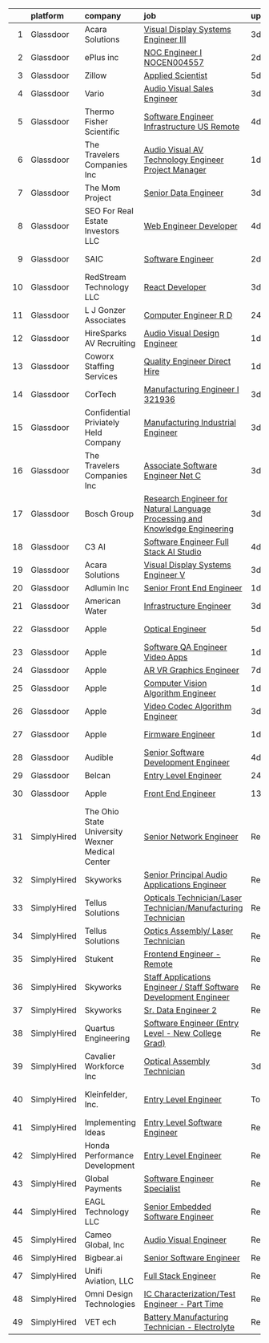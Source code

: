 

|    | platform    | company                                         | job                                                                                                                                                                                                                                                                                                                                                                                                                                                                                                                                                                                                                                                                                                                                                                                                                                                                                                                                                                                                                                                                                                                                                                                                                                                                                                                                                                                                                                                                                                                                                                                               | update_time   | location                 |
|---:|:------------|:------------------------------------------------|:--------------------------------------------------------------------------------------------------------------------------------------------------------------------------------------------------------------------------------------------------------------------------------------------------------------------------------------------------------------------------------------------------------------------------------------------------------------------------------------------------------------------------------------------------------------------------------------------------------------------------------------------------------------------------------------------------------------------------------------------------------------------------------------------------------------------------------------------------------------------------------------------------------------------------------------------------------------------------------------------------------------------------------------------------------------------------------------------------------------------------------------------------------------------------------------------------------------------------------------------------------------------------------------------------------------------------------------------------------------------------------------------------------------------------------------------------------------------------------------------------------------------------------------------------------------------------------------------------|:--------------|:-------------------------|
|  1 | Glassdoor   | Acara Solutions                                 | [Visual Display Systems Engineer III](https://www.glassdoor.com/partner/jobListing.htm?pos=126&ao=1110586&s=58&guid=000001819eca35da966206e8f48c6b32&src=GD_JOB_AD&t=SR&vt=w&ea=1&cs=1_6736c292&cb=1656226461579&jobListingId=1007957927392&cpc=9C2286EA3771AAF6&jrtk=3-0-1g6fckdgcim9s801-1g6fckdgsk272800-d982115e767a74be--6NYlbfkN0BQuJXpfawXtfhwzLerQhC04iCxGrelUvn_xttDeop7CMmG32gURwRxhPm_v2B23n7TPLaD5e9AoaDCQ-bUuUlvuljZD4QBmP06_DsEarrmDQlQNiq-HTV6bp3NQIf2Vc6MYD40Az8GUqG7zct4yl_Nsysj8jEoFMPBMmAR5muijubinFpvd4tgo3MHNQeE1S_3YryTTi6WDwtK8YX2WkHCay4TNN91FRGFOln3xpxSipksrQzajD2RyroB2ielMPMaDN5_Uuf_bBsnXp4xDJATr8Kl8mpezoccV37mMQViD8ogVJffK3jJyDUuWtfgu1LsN7kmsi0rydiqM5AgE78PlEuw0YkDc-3emXTpw3yGKPlEDeqJCjBkzqJgTmeFPFyrp8q15pTg7m5JVyOjJQze1zgrfTyGjCZvBUVCOSrmb5w9uUl2vd0du8Wl5GWBIoLsGk45NiTyvP_zDAwy-iR3Ng2a3RDet_AqaBt4u3T8Ps8bjODRcJFqtCnI0xvxjBABQUXSW5XgbUacyytxysXpHW-69COEnM3gZiunTM0LrsCh35_niAOL_syCeYKYixxLncImJB0hpf0CNowhAQf_782fAtj5HMS0UTU0YI6ci6UfGolIljaMgVTcRyXzID2dHWK_sNNj80v0Os7B6yOLmYdGxKYUgE6iVf93-AnjErQaaZJ-Ycxfinobg-8fR3ttne71SMgWDZuvQxGHPZh9)                                                                                                                                                                                                                                                                                                                                                                                                                                                                                                    | 3d            | Arlington, TX            |
|  2 | Glassdoor   | ePlus inc                                       | [NOC Engineer I   NOCEN004557](https://www.glassdoor.com/partner/jobListing.htm?pos=118&ao=1110586&s=58&guid=000001819eca35da966206e8f48c6b32&src=GD_JOB_AD&t=SR&vt=w&ea=1&cs=1_a7ce7c66&cb=1656226461579&jobListingId=1007959692084&cpc=F41FEAB56D215062&jrtk=3-0-1g6fckdgcim9s801-1g6fckdgsk272800-2036612decad46cf--6NYlbfkN0B4q5ZfxtiYuHthRCrlNTaH3IgnRrb9iipLWN6eJD-7mZ_ik5fnnuNKhefJl6Hd363uqwVr_NNLx2XcaHhrND_f19y6fYGQNJSCNdO5AaAj4uTd_5f1hJtRo1Vy1c76-l4u_NbHIso_nhHcwCH5-P7Qa02GE8Cw0n7s9Nse2EVOoAGH0MCBicVA_EkdpPP5VjHiCPOQJmB2tAmkvhqhBsCyr8-YWCsZ0UNW3NwPohevRWJ-DBUUqSFj-lZu6hiuC95Uv_sAErIqo_y2juodeOhxQhKg8WLNNubk7G0AzF4VOrvWrf6APf5-nt34HTCe4g09VJrmaYCCtc2uNUAh2t_rKOypA9ShvR5fnhKEETLy7vJ46r1PsX9c57s4c_cEiWstuZStpf9igstIRqNNqiIh06zofgqUrDBQbu2T4c3EyscUvc-tjdJFo6mGs22WuekwVaWp9xJhgIyDo39nN5gfNWfOEZUkZ4WB7eTxp2HO2GaR03rgvR3nj7T7v4kuRiA%3D)                                                                                                                                                                                                                                                                                                                                                                                                                                                                                                                                                                                                                                                                                                                             | 2d            | Remote                   |
|  3 | Glassdoor   | Zillow                                          | [Applied Scientist](https://www.glassdoor.com/partner/jobListing.htm?pos=125&ao=1110586&s=58&guid=000001819eca35da966206e8f48c6b32&src=GD_JOB_AD&t=SR&vt=w&cs=1_5555409f&cb=1656226461579&jobListingId=1007952804318&cpc=AC285F3A3ECA6BB0&jrtk=3-0-1g6fckdgcim9s801-1g6fckdgsk272800-9d93a89bc6a5bfc6--6NYlbfkN0ANMurRYyPEXg08u6OamUd1Mvhk-zhFSGYIZgoJR86UvYL2v6MoUqae-sD5DnU21vqelH2Myl0yUl71x6TEsj9un4Q0RKC7FcytnV9tOpVLoj_OUjOz0EZ2kkfHyhYSoBqX6mFmhMoPiOBm2q3bPf96MkPrYMS6wd-9yRmEnSpSzVIpgtVy0i9wMmwi1NUoqCJ_-87ePWCpjlBl0dZiaOFsuf15m_FO9GZyBgUGDVLC2E7ozEXm4Y24cWDa3eC69bfgAdh1oK903LxJ6N3jrG_54ut3U25erIwyz5P8GQgIHeZZbhvz0TDt9BMrMu60V-vtJhnxLoq5Ir4p86LEyZTPU_NM_3ls4XfSj10Jq9PdOTpI5r4hVUR7uByykX0PZij_sgJZRvJXlOOB_qe6kiWMSUu46hCQKMlclceMnkRem64HVEZx64R5pSTxRFhYNQ2E0AYklV9qNaPu1vTO1tVPx24CINRq3oyHJ3SknjI3ZtsKumYsmiJQYdE1YNgzcGU4O5-tTV4eykxgpSzYAODEMXcHzHgXfuZK-gCd7Y1o8G4lsXBSm_sj7uFFIfxKRJ_6d_42nIvzzg5P62VcSXpqOcdS2DADKJVepOuObL4lyLHDH7-eCx0Rt00q655-SfrPW88NrE060I5UNxDLJQBLBu7esrekAYqFK5WIdT6Mfa3QCC2sRIjeI0q_So1xYFuM0k1kMCF1OoIJSI4QTyMiFFes9lcMOEFCi4-msySSQPd5WJPGASJcljUpfrtYZ35HEmPOsqzTGRaY6EWbMrdZniqtRUpVDnQwrbYtCvkcQ_EXmGkF7lSf6pW8lf_hgBrZ2SkQVFkGJvaL8ipsaQcBtLXdv8whFtTOwwnl26ptI2scC5SEH044X-ft0Xtaaj8%3D)                                                                                                                                                                                                                                                                                                                                             | 5d            | Remote                   |
|  4 | Glassdoor   | Vario                                           | [Audio Visual Sales Engineer](https://www.glassdoor.com/partner/jobListing.htm?pos=102&ao=1110586&s=58&guid=000001819eca35da966206e8f48c6b32&src=GD_JOB_AD&t=SR&vt=w&ea=1&cs=1_b9a42f88&cb=1656226461576&jobListingId=1007957200554&cpc=214153447B1391FC&jrtk=3-0-1g6fckdgcim9s801-1g6fckdgsk272800-1cd875a76430fbde--6NYlbfkN0A4hgeKHdLyHgzaskNEvl2xXMVaueUT71iJOYpLYISQUMokOAxkb6e4txPs6f_S0ebvVT7mjiRIXvY5BrDZHvuKSsr0IpYfoC1TsAC_ZQuScOAhnEr9Rz-GRhmj27X-NIXUH769hQWDtwZmq8aVdcyqDKSjiBY_YyXgHRRdAo-w6Uv0R33OrIb4W-BpGXjT4kt4oQaQ_iK07H6Dgh7FJqMgluWiC1y7SOnfpmybaNk3whSViYld86J3Kj0ipOyEsTCKV6b-qFOH-xhDjcvUqqAaAQMs0nwQ7FnkTGTFvKGDq6qqDOSOzOgXqYM2jtt_e4MSuhWPmW1jBeN82mDyRToBBZdayucFmsGaZPh5Ys_q3noZkLlJGZMv9Q8epwzKg98rjE1gEziMkYfGRcghz3Vgcs0H2xY_7xyw4GvBOaqnYUnikTubUnZFv8KUo51-MqN1oCsfMeiWThgeA0zp79HLASrXgPKaGx1rJWXmC3ZfFPov9lrpINRdJPZ-vPPrrkbNTp-ALlNnmA%3D%3D)                                                                                                                                                                                                                                                                                                                                                                                                                                                                                                                                                                                                                                                                                                                | 3d            | Remote                   |
|  5 | Glassdoor   | Thermo Fisher Scientific                        | [Software Engineer   Infrastructure  US Remote ](https://www.glassdoor.com/partner/jobListing.htm?pos=111&ao=1110586&s=58&guid=000001819eca35da966206e8f48c6b32&src=GD_JOB_AD&t=SR&vt=w&cs=1_977e9139&cb=1656226461578&jobListingId=1007953900436&cpc=5E31031E1AFF45A7&jrtk=3-0-1g6fckdgcim9s801-1g6fckdgsk272800-aabf2847de47ef5d--6NYlbfkN0BzZ6fHfExerxdLMf5R-vbYZbYqPc4F61LRaYm3pX04b2gwnvhDbmguXhGUf6MlDkCB4r3V1NebxCJcCpt69CaBpm05quWQPn9joJr_A8G7jk2OdHNuNRxlZRZkr_W2xPoeWXdF6rBsiE93hdQ-Rgc46Y_fKNh2g7vl0v16yLvV3afI8LjErrI_cs9GkevUdPae35WH9pNGnwj3w53K_GhX0AhKmz6yIm1cU-rfm1VAI1ZLBonarOMmMKod4psYKjvYcudEpPTuisWROidq_WjueAQGA5pIezLnNfsdcAuJX0gqhoPLQQR6pPGD_4J2t5_N2mp6brhDzcym81gJ11TdEMpL7zb_S8CefJaxxqipE43CxcuEFKgST_H6jQKJVkotkgoh0PQ_THvYyE-CWdB0vCq7sONcc8iU2KtwCGrUDOaQiqoE9OFKvSeyLyAdZyFTrSZoQuldl8xRH786q6FGNjD_-WNwUmVq61cQWfj0kFbOsA5dn4_FB2mH3NvpUnkN-yIo9J-yBVgcYQGVWFWyrJdKEFDB8aW7DEu690anMm3FySxstbhtq31NDEgAZvVyMCMV1Dnq6tXrV6lKwbHppFWUPiVv7-wKDsss10S-t-7GX0Dm50XOMr4UH91aXmWzgLArqE3k2NHSYkaVRMBoaT0GkAN78ge3dGuFDljrU7veSGqwni_RZS9UZoDWhNLYL-jqAwGdf0XZAasEhGMhH-X7dvPKhjbEvccEBopQWeq0oiefdAiM6-Uaf-QaUXV4csHbZjtchiBbdcjnABnxbm6H18MH4e9PMrgGzNoe2PsgaxcOl7I1KlD8Br8EoaEqg4ZH_loWohDPZkmzndgnlTpTAymvSTnIWAQbd0Ye6Zww7VpyV-kb-lIvOl4UuAipBT0gM5nrMpfPkq2L4kGkWoqZUIVPioH1GJv2Gguwsm2DxYsuKS0Sn14wGDiw5Te56OyMSUOtVLACPcuQz9zetB27iCG25jz_fFkDlVTVj6YnCRSCyyzQTJ_I046g6Db4o28q0liRElWzjfrroF8oC4daUuDI8I0nrVtb8YD9PJVerwjRDscz2rBbTbgCagMq0yyA1adOi7tg1-CrQuRj3afW5Cg5M9o%3D)                                                                                | 4d            | Washington, DC           |
|  6 | Glassdoor   | The Travelers Companies  Inc                    | [Audio Visual  AV  Technology Engineer  Project Manager ](https://www.glassdoor.com/partner/jobListing.htm?pos=109&ao=1110586&s=58&guid=000001819eca35da966206e8f48c6b32&src=GD_JOB_AD&t=SR&vt=w&cs=1_1edfd0d2&cb=1656226461577&jobListingId=1007962119256&cpc=4050D81B60456B41&jrtk=3-0-1g6fckdgcim9s801-1g6fckdgsk272800-9157db76399edcec--6NYlbfkN0DwhCR4mE7Dx-CLhz4PI5BhfvPze6ywMzhMsBH5psjCE2akgMDjbc7mgQRF-OO2fE77lmnsitHlMYe71DgCkOAXZbjW_MU9NoF73Rz7QR4gynPML1oO3IhXy6i7KhHOCo_-HDw9Kx3MAhhfqDomPSpYcsyzxPKpoyH0P8Wtxhv9lghcapDdNlyBMXtcGdrxLjImZ2XA4xGeEBqRGsBVBmNFzB6UgoUEnfTaGT7dPeswQN014USyfMXKG89jF6dbPqsPbxi8aduL2WOQQNAuDM3UgXWez8Y_4RLsJdMaBtyYYfSwD030O2gABAP-FQhcu83AuDK1xgeVuDctlCxLNkp8rQHqUzH8W-Pljh3DlvHvoI8Suq5bx4bpmhNFLnIngEou00E1VLWWHUyY5rBL9AsT0S0a0YsBWivJmWEcnHcd3wDlbyQ5iK3IqHNUucXYdQl9FRGP6gjq_dJPbCgv3bBUmYIXTXW7fC9_OQx_FIgOYH3DXipubfvlhnjPkgasKEOYRYCzwcfoW8OGbtacB-ZQRMngsZqvUyBTyyYdX_yvNfsDh4LOMPhEg_SwoDAMYTuEKXWmgI6PdD_oKlD3ljDcQxdQcG72KmOT-tZjrG4uW8l1dfXPiqhg)                                                                                                                                                                                                                                                                                                                                                                                                                                                                                                                                                                                     | 1d            | Hartford, CT             |
|  7 | Glassdoor   | The Mom Project                                 | [Senior Data Engineer](https://www.glassdoor.com/partner/jobListing.htm?pos=122&ao=1110586&s=58&guid=000001819eca35da966206e8f48c6b32&src=GD_JOB_AD&t=SR&vt=w&cs=1_23f418b2&cb=1656226461579&jobListingId=1007957928184&cpc=5E31031E1AFF45A7&jrtk=3-0-1g6fckdgcim9s801-1g6fckdgsk272800-bc7a5a400d19ca1c--6NYlbfkN0BDp_epf89aHDQhKpPegNJQ_ldQpEFZQsM9OcONMGxWx6pU56EKHF58QjVdAUvn2gVvRMNkIyfcOCC7q1yO4yhvdxa4Smb5XGLsS6ii3s4MzYU614cSNEYfiqm0aMQ1oQDQQ5XTQRl41SlQ4lxAdM15e6LyyxnMm-n9bf7ZqFCQvsQGQciImbZGFw4Kh3eiPYYbPXm4T3cDEalQkY2hBVADFsmjslrixtWnfOvDbjAF4AaCKnkEBMc0TGNMcvMvNlDtomDbA3rTUvNMCTapV0Dcbzp-_m0aRdzcYRVBopsvxKHx95ucUCgZ96m25nXBVi5ZR7l8jotlksZ6esriMUfzVdSeD0drp7tkWshjQmUG9lM5prZhp2vRknOXI0JSYjZc18L1zrHmh4deKKxJiSKsMHTAjqnG5gPZsa8DCXEHV_lZP7RWIR2oxApS7iXolawFa8SSLYhOB9lcHgY5Puqho3JbXes6SM_uHwfOU0bhTHm7CrLK1uhcBjX_h9tcIyX_AZRB6Swez3TxT9imYu7uA4Zt1g36nkbSL7lYdWthcgZ-7kyFkEuzdUxgsEf25byezi3sues92w%3D%3D)                                                                                                                                                                                                                                                                                                                                                                                                                                                                                                                                                                                                                                                            | 3d            | Remote                   |
|  8 | Glassdoor   | SEO For Real Estate Investors LLC               | [Web Engineer Developer](https://www.glassdoor.com/partner/jobListing.htm?pos=127&ao=1110586&s=58&guid=000001819eca35da966206e8f48c6b32&src=GD_JOB_AD&t=SR&vt=w&ea=1&cs=1_6dc1a9ec&cb=1656226461579&jobListingId=1007954277644&cpc=FA84DF7EA1EC2398&jrtk=3-0-1g6fckdgcim9s801-1g6fckdgsk272800-bd2de49b0affd3e6--6NYlbfkN0DJfnl776HxIft2MNDC1rkXQ3Z9Iau6Lmi_e5Adjz34l-U_GG9K-pzeo5vzy-H4UdLvZO03n6YEIYM_j4_PppWEz64mI_MM6u70QG_oTLCevZfDnvfsA0Km-yuaa4-i4AvderyC5MVZvdVMzRZtW6D31v-pO-0kkx1-UgT_qm9vAQ8oew2zgqpoMQt5bgzBQraYoetjkDKEGa5LM3dC_kNMqe42BgMqRVzIO0IDmZ_bJqMFANSerUT2pNpx0vEeMc6F4qX_1SOipRtgHGoi1P9VvQ52fMSbqcDB9o_rvririTfcEbRSOLOV6VuYPwT_V795xL0pH9yrXrqRE_zgSbPLLSe9xYlvw_J6W3Hryw6w_GayOf6tb8Bhoy96IpOL98Rmsm9Yayu-M_jMCJ2hXOdFQEg0vlDjsUaV330M26W8njY6KZAEjBB5d8Ls7WDNPflv7r_OgiRNKwsuAGIf-kduxsCmXR13baYCLC7pSOfnpKGAg76JHySB7thGScPuEsY%3D)                                                                                                                                                                                                                                                                                                                                                                                                                                                                                                                                                                                                                                                                                                                                   | 4d            | Remote                   |
|  9 | Glassdoor   | SAIC                                            | [Software Engineer](https://www.glassdoor.com/partner/jobListing.htm?pos=120&ao=1110586&s=58&guid=000001819eca35da966206e8f48c6b32&src=GD_JOB_AD&t=SR&vt=w&cs=1_28d6924a&cb=1656226461579&jobListingId=1007958875762&cpc=BCC169F53084E245&jrtk=3-0-1g6fckdgcim9s801-1g6fckdgsk272800-ad8ec0d002a22a4b--6NYlbfkN0AauYDK0PcpkAAwvqsYr42ytNXSoRmB0ySYhRIkJ-ozknMmzV10mP9D-ZXILu2789Yf9NkIWZtqU_ZkDzEz5ZH7ov-3llDl-xZywUBWKrldG4ZQ23glLHzcrmRmJeqvaVFB_w3AQ0OaLAz2FjQy3ic3-4F-va6qQiU4hsXjgm1rKqQjB1YYTEWDMkFcOeSfl0RJAfCJFhxh7-Lemcm8Ho3w0lWPzMJzXP0hfou98C9wpDkouw-e-ZyHV5cWHhkwJpB_u4QfSrUUxv4e1FXvF3OXRyzBdF5RAI1-NeLW14PyjTblBIGAD7BHPE1gCuph75Q4P2U66C_YFczKMH6xwwdbAxvQ_y0fhcE5xM-px0WkgapEohsj_3U_eyHVhs2X-ropu4SPJy3hXto4YrSP3kyZNuWf1MHFyKbWPkgcvpY6Pa_3UEmymNAz5PX72FdeOyhYmACUYg0grTksJjYoSQwKaNwU1aZe8smJ-Gby6wctSGz3lnuwRiTiSOxtRd-7S6ngTryawhljTnxPuuc7OPySxkRo-5fGlX76iM3e5uEveXkmcxr9-LePIkhRugkZyIvW52QYrEy_AVoneugQgOTF-B2820RSlSvUoA9BuVe2gmriOqjSpCMpkMIu-NFLOIxoCCXVAHHci8DLrrvBvScuPrkLa1HO4vswhcRXiC14yPl2ZrC3bJDBin5KX4ffBKEsC1cd9gzd9W_NRPdNzcWsrg-J2yzeE69jLedGu1nUqiE8_QBJp4K1N7iHV155yuu06PA-H-EYBsi8GdZx9k-7iHtHIkBBzqtKkSqKydmhiK51rOmEq5sVUAJGFxBAr3p5h1sD5GRRwW29y-vdT_JgLAhaHuB-dQoCeDAEInOFRDsMXi0ErMGNzGiGdUfdScNNzI1kEHo9YtTLNk2RWmrmjP2vF4e2tG7G_XFp-RQTYegHCu2qMrkE)                                                                                                                                                                                                                                                                                           | 2d            | Oak Ridge, TN            |
| 10 | Glassdoor   | RedStream Technology LLC                        | [React Developer](https://www.glassdoor.com/partner/jobListing.htm?pos=128&ao=1110586&s=58&guid=000001819eca35da966206e8f48c6b32&src=GD_JOB_AD&t=SR&vt=w&ea=1&cs=1_167871ff&cb=1656226461579&jobListingId=1007956773373&cpc=217C45A42544DB93&jrtk=3-0-1g6fckdgcim9s801-1g6fckdgsk272800-8a574113bc7e8765--6NYlbfkN0Af4VUVFC65ZFGPeY38cqKHBXywLY7NZRgmgZnkNCReYTEQAOd-TTSyAj4YzGraWReXalJVkunaw1nndv_UJCqjeqdPrk1lpk_TzUiZ_svtIdBTnO-ZFvnmQGcjIi6GNpu4FSJs-uF_hXuFUzOpIADejgki0K57qMy9VSHJK8SlPd40_uLd9CkwI_cnZHcxeNxgk4Vy1OBV7CHbPGLxGAU1LOaaiqKFHIFmah_SmiKjRu4IUHUfRY4Cvg6-4_n6BCSB-jToDNY4KYtfChK82Z7k8-1W2VDvPUL34_xQ0WEkhaN-7gs1vPzZm8KP0-T3ikbRlmCPNU2WI5YZaMJ0CvRZi1bnwApQOv2AuthaQ-xAu3eSof7hUm1Rptx5PoC3tNCgUMFpIoAudHsDQPfAzU9JkOMUg8z-iMLOqNJ83D-jnhxxeWiSyXu17fWjj-cGbyHI440_bYiBHZj1OGLBL4XQeR3rQ4ifQnIMmByQCtbbnu_ao2VmfFS8iMJICyo1c_I%3D)                                                                                                                                                                                                                                                                                                                                                                                                                                                                                                                                                                                                                                                                                                                                          | 3d            | Remote                   |
| 11 | Glassdoor   | L J  Gonzer Associates                          | [Computer Engineer R D](https://www.glassdoor.com/partner/jobListing.htm?pos=104&ao=1110586&s=58&guid=000001819eca35da966206e8f48c6b32&src=GD_JOB_AD&t=SR&vt=w&ea=1&cs=1_3dec49de&cb=1656226461577&jobListingId=1007963497128&cpc=71D4EE06E32D485A&jrtk=3-0-1g6fckdgcim9s801-1g6fckdgsk272800-758e92584e1bdc4e--6NYlbfkN0CvikFTEAZ7CmVeyKyvu55YAqlVli_RrVeRV_23VVs5heMBXhEZsCRdqdkCX19MyGExRAhwRMIj82cG_pc4aP2P4PY_isPgW0zEYHBLmWtcP9I2gXTZtedNYzW5zDKHJd_g6CYUeloSql_CYFU72FWilbuzwwn7FX2tOrdFFBMDlKxyyZnuQsZtQ1fx7IhxqmdxQxiAhn3ffUZo3_0F7KFe5eo0UWOTeX1CPtFEzFcepQdt-IpknZdJI0O_4rsr1e9bWxu4-pTpeTfPmwUnEB6lYQ3vEi-qS3yIyiMj297XiCrhIv10kJRcbMEpAX2QSBtqappy0PJqGpKWq1dXSdc6UfthauagypOyE5tv9MlbHEKc7McUR4so6s5XRhwbj8j-zk2EHxTwssvUM2GYjZqMFXqO9zk6oOFUZGwcrYJzSuUZE9zUH5z0Nw1zhrzmMhXomQNdjmKWw9kFQ05wSXSNIO6STY97WzRdt6FVHKjSlogVrqioXfb95QnOHS5obDdKQ99xqzBw7FTw0SA9nQPd)                                                                                                                                                                                                                                                                                                                                                                                                                                                                                                                                                                                                                                                                                                                  | 24h           | Riverdale, NJ            |
| 12 | Glassdoor   | HireSparks AV Recruiting                        | [Audio Visual Design Engineer](https://www.glassdoor.com/partner/jobListing.htm?pos=124&ao=1110586&s=58&guid=000001819eca35da966206e8f48c6b32&src=GD_JOB_AD&t=SR&vt=w&ea=1&cs=1_a8dc3274&cb=1656226461579&jobListingId=1007961980271&cpc=DE56C24FF6DEC286&jrtk=3-0-1g6fckdgcim9s801-1g6fckdgsk272800-62c4f27511f789f1--6NYlbfkN0CgISsLKYw0qJRFWluNVVgIYeD3xM8qesrjCvAKwjwwKRSQqxAUlElEhVVO1a0J4UlFhS0Itqm8AhrychSFCpGD8abqZXcVxyxoR0tF4fUqcPe3bBuzaKw2-WnNOUGtMJL1F1O3C4xdwcBlHQe6rL07SmC7CqdC7--AmVaYIzSAD7vFbFXaYOrzVtd1ajNV0aDyRNZYS3EF-t8tFz769zzBZcZicB8GbjJX4lq_XJcvfC1iTyk9icX7xnZ8-Us6JE1USj4OeFKeefO46TMyFfZHInEWCNvajo7Tnq0vbojl5ruqDQ6ak1u_B9Eu-CGU2ISV6WSh_dQ75jRehc5utOe-VKcHfJE3URxvuYbgeNRuIf9eCzawl7h9rNKM2gR78wvwEH4yYfwuSj4A7zhmVfmg6vu2FB1VircvqIZCqt--T1f7dvbLmTBDDL-RKM8mYhf9qr1kQnt2j2des1kpJ3bJJ_3yPzw3VrNJHvChi3ZBK6g4SbZVjOQQ0iXtX2T0-p8GZMKmFbRXfclowl9QLcrm)                                                                                                                                                                                                                                                                                                                                                                                                                                                                                                                                                                                                                                                                                                           | 1d            | Lebanon, NJ              |
| 13 | Glassdoor   | Coworx Staffing Services                        | [Quality Engineer  Direct Hire](https://www.glassdoor.com/partner/jobListing.htm?pos=119&ao=1110586&s=58&guid=000001819eca35da966206e8f48c6b32&src=GD_JOB_AD&t=SR&vt=w&cs=1_bc778290&cb=1656226461578&jobListingId=1007962655618&cpc=21001CD36CB5FE0E&jrtk=3-0-1g6fckdgcim9s801-1g6fckdgsk272800-584a111179fbc32f--6NYlbfkN0BALpGRVoANOgdzeXQ31THPUWD8G0eHnMrNs3BdZtbYRcQ32YlShPaavz0U5Xze3T0Vw1_X1ZaE2glMVMDMkjRu6Zam-D2YH4o2BvQ9qDBoJi5T2PLCR7a71zRdl4Q9B6jgncDLi_6IIX7bnerrtPQa0-EMW3PX-MVf7wf9SWAivwKlSVIBjGTKDK6fFS-FTdYbosEIfGKyChlWpLhqo6MK5s1-edPuzcrUcPQIdidwtShOZtbEkCAMDB0wym_lmI3GnKs5qMwcLgPOHNIJFZBaKsXwMHu6xRGnVuX7dv34qPWoYYvYavKVdaVM_zpqNXhfsHn1IWsQhWlXThVqoL-2znMsA37h8jFZTZZQjnjKSgV9mkI9ZqBSq-_iRGj4ZWYxAWiujR1JsaZzP8mbzg3hECSul21VfpOASkzakHdgCk0eclZqS3qHpVD48Lb2fnmwpVHVr1teevZzkfq0iqGG4P-Ih6JY17-5wBE3gzkk0l4lZpCtpyoijTVlaV3nqzXBUkKokwD99FjLhMZ1Qy4e0_MsLCT4pRcoAvILNQhZyQwYewQeKmcUJWi3KILAjSzG8s8iAIhqDFY1GPj8K94FuzD71xtpDZ0%3D)                                                                                                                                                                                                                                                                                                                                                                                                                                                                                                                                                                                                                                 | 1d            | Sturbridge, MA           |
| 14 | Glassdoor   | CorTech                                         | [Manufacturing Engineer I   321936](https://www.glassdoor.com/partner/jobListing.htm?pos=130&ao=1110586&s=58&guid=000001819eca35da966206e8f48c6b32&src=GD_JOB_AD&t=SR&vt=w&cs=1_426f5cf7&cb=1656226461579&jobListingId=1007956864214&cpc=334ABAF5D42DC775&jrtk=3-0-1g6fckdgcim9s801-1g6fckdgsk272800-b56bd1c39ba3246b--6NYlbfkN0ATCZlh4at3dJuJ3v9QYE_c1VOYF6jG6qQshNoY64OlFGro_RWsbK-5h7eL5z77V0l7xmg-qkgWKxmWcCSqmxa3wjR3PhstjOZ6NI0oygv7ZU3Uksng-Ao79O7ix95Vq9GyNanxoL6zqxxpfOCWBvfiLhb8pMHyCj3PDozGUnhmiIiJr6kh-nSYu83fKkIUpiVG4WMRT11HvtOr7ku-lM70B2tTR-A2xo31qOOtLWaqFsvQaZooX725kN56WcyLNN7MCVZahXdpfnyIRkaUnlLp1FXRIaB5uvdGTMCNXTtkBu9vQg8iY6OtDzowlGb1L6Eq9sggwm-T9UY5rVauqAWpvzKhMxkfFfVrOCzilXTnFVdXNL4_6UkNhJpuMwp0wZNlwCSa9vPk6acnNEsFCLI7xHBnxq0IMf-nswrU523f2nTs_IX90gVUt9t1Uh30bavl8HX-kjtHOd4ueJXjzm94yGdzCfTKW1WXADsWnaCzGGpQH0ruAYZ4q-U62VOgtWoZ1x92pYs8cX2Vu-mPT3K2011UPwFi0s_qB7yw5gnIwFYHUzvFAzO2f6Rua9n9JKkiPX1K_Xm8QHF9sN4y_glD4RUCJmLgGbE%3D)                                                                                                                                                                                                                                                                                                                                                                                                                                                                                                                                                                                                                             | 3d            | Ladson Village, SC       |
| 15 | Glassdoor   | Confidential Priviately Held Company            | [Manufacturing Industrial Engineer](https://www.glassdoor.com/partner/jobListing.htm?pos=112&ao=1110586&s=58&guid=000001819eca35da966206e8f48c6b32&src=GD_JOB_AD&t=SR&vt=w&ea=1&cs=1_d926946e&cb=1656226461578&jobListingId=1007957178560&cpc=AF1E4A3695F490BE&jrtk=3-0-1g6fckdgcim9s801-1g6fckdgsk272800-6427d15f479cc12e--6NYlbfkN0Cl0HwovsfdrGupKfDhmnDQMpZafubrNuIdLQrabZu-APUoDdZgpn-PQorOQCzT_Jtbre1no1UWX1r6Q2lrCNM-mVCD8bwTIM6eL04JX_Jv3s2kBksb2jrY-AmRodun9__avBzNs7RwjJSd1oReq4yvK79CH66ambF4b6lmu_jBerhyq8Rxdem7iy0cepUojZ270OsC3c2bc1EywDmPjpHrag6JjKSa4k1Qh2Ntshy3s6ww-YHFxL-ZCL0CodK0MSVtDWuoCN3QXLAP4_4WeL35tcsGgtdwHufsORUm5BQf7cEXi8dcIcHieJuNw9ubFrrg676TrZtuX0xeBcqIgrwsak5n2et734HkS6faeZIUpiVpvv1Y6LzSObGW5GtnH0yHO5h4FGY3F5QIgYejoN-pkqdII1ShpwMtGnJbKYPcO9JySjPi4t6mHE6IlD0BA6QjOlUM6YtghMmKCAvcNfdVtMXyXXUJVLhwxMvl-mUVHkd38TK0ICTyLz412y1BZoHhmgPyqxZtsQ%3D%3D)                                                                                                                                                                                                                                                                                                                                                                                                                                                                                                                                                                                                                                                                                                          | 3d            | Brooksville, FL          |
| 16 | Glassdoor   | The Travelers Companies  Inc                    | [Associate Software Engineer    Net C ](https://www.glassdoor.com/partner/jobListing.htm?pos=123&ao=1110586&s=58&guid=000001819eca35da966206e8f48c6b32&src=GD_JOB_AD&t=SR&vt=w&cs=1_00e2b107&cb=1656226461579&jobListingId=1007957679785&cpc=39A4E8CE329AB187&jrtk=3-0-1g6fckdgcim9s801-1g6fckdgsk272800-94c33c95396ad50c--6NYlbfkN0DwhCR4mE7Dx-CLhz4PI5BhfvPze6ywMzhMsBH5psjCE2akgMDjbc7mgQRF-OO2fE5r88WMvjM4bfKKGgNqx960yUHNusWBoc5qJJWKXGn19OasJhTW_OZbRXcJ2W3jRgBB1zNYhxUsW58PaMes9ozntqSJT-elPbU1uo0dQfeN3s3dA9VndWmLqSkxYRL-4V782xv98IkmSUWW0ZuBPWNZP3aoCPeSnZLGTM4RwVUln2GE1pV5I6IA6kbRsfsvm_LXgz00OZ7mEs_y7ZvDpZDZRt8EqwSnRJMSIXelJUzrs6NyzQeJdhGPsYuu4PZzoN58QM1_CyFCLELuUPuC5Y2CwD4Q9de-o4ytp_K_ji1oqQFItgJPF5bMFytMiqYc9NaXoaB_S1X97ERZJamNnv3wKO-LMf-EFAwxsvPreXvBozbZ1E5AjHzLuGqumDaLexX6-q8YorTV0B9GeiFMMG5Rs5R3mgSuxw86FGa0J8RXFROGIxjtzmSa1P9u2aJc8WSwwT0qggE3xTmYjJPv6eaz3E-AvxUuug30RLqjElgRV5PnLEx0rufm9TOYYfN9jnBqWSqHtDA4BUDej0mY-nCT)                                                                                                                                                                                                                                                                                                                                                                                                                                                                                                                                                                                                                                       | 3d            | Hartford, CT             |
| 17 | Glassdoor   | Bosch Group                                     | [Research Engineer for Natural Language Processing and Knowledge Engineering](https://www.glassdoor.com/partner/jobListing.htm?pos=129&ao=1110586&s=58&guid=000001819eca35da966206e8f48c6b32&src=GD_JOB_AD&t=SR&vt=w&cs=1_e5c7ab4c&cb=1656226461579&jobListingId=1007958329988&cpc=B101C867B3EF2D75&jrtk=3-0-1g6fckdgcim9s801-1g6fckdgsk272800-2559ba79df58931a--6NYlbfkN0C6GWNaujYxALY5cE2_tEHrxFJ_nxpjx3wh1ke1yD6QSF_gWAnu0BYVVH3JoBJT1HmBxt_JBVWKa6yqqqeI8kTVHG8klsKyRtCB7ShCjP8dw5nb7GpWGZLnaGz_ssyaNbsKn_JuCNY0GnvvX5d37MaxnDvKE9hy3cy17Kauzl1rwKu-rvhZq7q5ruPwBBAwRyeNTQXzQoP00EgPAlC24bm609iYQf5PhcvHNFIlKDl0z_WERs39-exG9LJlPuuqoQm4MIaKWjSs4p2qZlEKhkrpzmu4g6YyDXB2Qjsc8Rd2KW0Qgy1K_k3CN9I2ob3hlBRs-XViBfldI9VXcrMfEEg6YiYyd_Lie26WNvhZ__wrJlYsdEsu0PObTSxZsNSwUP63sZi-VxlbLAQDRLKqdd2ei08V-QG3Y_5hBe-vtoigVsPqtjsZg3MpI057A5N0J2nr54zqf0vtBotMN8MXabO9Lg6-h5uxh-_4oc8Tp3qWjf4YNaHOZTWDJR8BVkBiNND_66OW71AI4_Ozekp3GCQ7wDyF_ZGWCgyc7eGnMaKb5FoWBKvh4I0GVjIXhfQj_ux5qItJ8cVhFk2gZcrLFwOUuj5Tndj0tquJ-7WFPV2SDcUlQjaNScLsFy9FNfCQFkAbWhfyqj9PbAuiCBbXJSOcIg9siR_OrhjIb0g_ohGkdVv3heAgmxd23wXDwC9wRqGbqcwBJ24Hd4lNokbPJ4nySJEVhMTQrhTVAwgZbaOuEuwozjbzoGbFAv8Jev2c9aIxj4Ehooz5LIN9Hpua-G5oW6pUJmU0ITE9HbdI5u5kEUpqVr-PTFdk1GgyEnOJX7Li2QBBVrY0R6OYX3G9ygJ56N6sh2qTRhC84msvjN0uFB5eQA5LRY-ESVVevEG98MVrXmSGEuaHJLxbaBxtc7gO0fhhO1s-nBCHcq1pN6wl1uapVDEaYZOIB_Uc8-SN_BT6peJQRXwCUllPahRwdgsMNRHpAjfeOM4rh14kBXNjPKdFzr0v8X42rQ-QqbNg4497uF29Z1QboLPrRzSzHCEPZMxgB8nJk3kCAR0Mki2A0WuoRu39ICdCTRgVZe-VTZbKYNoFG0nOmTppVBk3Kn2TDLntL4gRib21c8He8vvuenHwetmCQldl3hvRCCYhYKmcOHGL0BVB_zJqixeZivRK) | 3d            | Sunnyvale, CA            |
| 18 | Glassdoor   | C3 AI                                           | [Software Engineer  Full Stack   AI Studio](https://www.glassdoor.com/partner/jobListing.htm?pos=103&ao=1110586&s=58&guid=000001819eca35da966206e8f48c6b32&src=GD_JOB_AD&t=SR&vt=w&cs=1_13a43110&cb=1656226461576&jobListingId=1007955521196&cpc=D01F56F24F237C35&jrtk=3-0-1g6fckdgcim9s801-1g6fckdgsk272800-8a96c50a49112854--6NYlbfkN0D4bo66PM1kCl6wRamJJ6msh9qR2jct2W0HPAxD2Z39HPVI8R92fM7vzalm-pQ8GBExpZt1b7x_CaGnJC1eJHHElY3_0rZtjkaWreWzEcucCyAKoItwTx0qOk4CRfNPmUwKX9_KrYPTeugbMyURB8cqgV62Xjxj1I7shyLNe47xDgoMvdvjZUv56vjnA8Fjky_6bOlB6jFX1rxqlJ2nt3PBV0evGr7HIhwWrNDudBPA7kV3aEGk46VRjW5jXENLuFPIG25N6MLqIJwcUmOoNGhBC1NF41IftV34gRB4qPBUTztlGNnwWQIeLfze2DoXnHLEk4wONgSwKSxg4shqPepebtMjWlq0IGmmAtPvLfCTCzC56dqXOTYmiTvKWjYwGKxvNEal61L-F3ILG-BM5X8jk__VIy5tthxijsGmQrg6DAA8AD5XQ0KIPPaxt-n1OYefFCgmp4hpLA%3D%3D)                                                                                                                                                                                                                                                                                                                                                                                                                                                                                                                                                                                                                                                                                                                                                                       | 4d            | Redwood City, CA         |
| 19 | Glassdoor   | Acara Solutions                                 | [Visual Display Systems Engineer V](https://www.glassdoor.com/partner/jobListing.htm?pos=105&ao=1110586&s=58&guid=000001819eca35da966206e8f48c6b32&src=GD_JOB_AD&t=SR&vt=w&ea=1&cs=1_24b1412d&cb=1656226461577&jobListingId=1007957927395&cpc=F17331D9BECC482A&jrtk=3-0-1g6fckdgcim9s801-1g6fckdgsk272800-004855f0fc67d43b--6NYlbfkN0BQuJXpfawXtfhwzLerQhC04iCxGrelUvn_xttDeop7CMmG32gURwRxhPm_v2B23n7TPLaD5e9AoWF-UBqlNoUAKAdYUw-3wsMYG7xFi-M9SzjuZIItc966DcuhcmhLIcqmQExUjg_LOQo6-Z5dXNyrZStfv-39c3iyOsa78KRkX1e13nVfpXZ0_K8uS37_Mrqq3tQMbbCdcvSl1ysDK-D4Gdzq_n_O52gzAZTG2BrDMWmXFenACiZqykS898Z535dg2JJsZf8RMoreua9x5VgtQfYf8y-Fu9IpXZSGwBdYAaytqnTVu4rr9u92ex_gJAvN4sKMDashp9V-9s95EdCbfs63J-ga_e_kRkHsI1sWklQTkciNAp7sJYKOVN-1AOufSiUJjhuBf5rLeUExVta5w-RMcolSajaxBF41Mpy6RmT31ewkdue9sgUHjdTwpF-AYZrZKYJe1TlXJ1WpjEExhsAm3cU5SdqUDKmxNsLs5mgS6KZjigCAnu0-FsdCclq6IWCo7Cyl-hLqQoi6GPrHWmkIx-g4VNoyC2RohqlftO4pJtyROZ9ABl_k5SYiAa2dcRbRvhiJbZ9YLDVQ4Cp4bkNC9uwkqUTl6_yAhgrcgXNMgqJyiRG7TvH-5HqPjxfoi4CZlzcY8P1-9Z02RQ_kzsjvpv3EFNvL7Jln_4uDO0mteCPDnvApnPB7ccB7wXlu_-g0g1LTBw4MMucLcLrk)                                                                                                                                                                                                                                                                                                                                                                                                                                                                                                      | 3d            | Arlington, TX            |
| 20 | Glassdoor   | Adlumin Inc                                     | [Senior Front End Engineer](https://www.glassdoor.com/partner/jobListing.htm?pos=106&ao=1110586&s=58&guid=000001819eca35da966206e8f48c6b32&src=GD_JOB_AD&t=SR&vt=w&ea=1&cs=1_a1e57e44&cb=1656226461577&jobListingId=1007961679401&cpc=18C9CE28155C17C5&jrtk=3-0-1g6fckdgcim9s801-1g6fckdgsk272800-be0f163f7961a1ff--6NYlbfkN0ACu_hgM4mYOpGjE6TXudS1eLEYdlotK5aSiNrSIRlNjtLvHh3hjvm-OI14aNaLpw5t3xLoN9lJPg2Ix2sKvt7dk-cu15vt-q2QJzFRTty8tM6EAlyj307iiqx6F0VQvegyw-bcJPBLnCE4kMehk1Ro4wSeX0Uy4gvlErH1zmtb2Sq40q46nJPF29Npu86PTAPvJhoou-p8LJ3L7q9XT4fRCLxC2-GUJsFvGGwvWeRc5mI3yaeNa5axUTrcqYWl3nnhV7BGRmKYcrgh0r_maHiHFUCzEtkpIpHSzmEbM3vNS5Rmy7j0FOxstleJ49Aw6ISiuBn9WMExwqsHHWCn_7HvVCY4qS3Nb7wSm5Mb0IHlQzCc_WW2zrnFOxCkjvQ4to9tAnR3j1BO9WHuz4Y0d057mMHQLBOovZAfIBnehKjTb7UFvVINkhJo2zqtztH6ujK-k8DfzPrJ4Cbl8JWi1tO2s36uGIp4w5eeOGwqUvhVrQ8QOQ4F-f43PgWhlG0ZEcA%3D)                                                                                                                                                                                                                                                                                                                                                                                                                                                                                                                                                                                                                                                                                                                                | 1d            | Remote                   |
| 21 | Glassdoor   | American Water                                  | [Infrastructure Engineer](https://www.glassdoor.com/partner/jobListing.htm?pos=101&ao=1110586&s=58&guid=000001819eca35da966206e8f48c6b32&src=GD_JOB_AD&t=SR&vt=w&cs=1_ca44e6e3&cb=1656226461575&jobListingId=1007957306989&cpc=AB75CEC7054B3AF3&jrtk=3-0-1g6fckdgcim9s801-1g6fckdgsk272800-2568110cc070baf1--6NYlbfkN0CLujGfbw16iS4AGarDSfFMWropu4XWWkHGJSXuJW_uex5Y1e9erQsO_KpA-eYHBnUjMBSMXEzVq0nme3SEAnUutaDH3XpooAeUkyn1mLGKgoocsYZPIQ3LD6peP5NFllOKNXQysfI3Txx0H8yS35pHXaEg4SqNcrfXMtCRapiC8Qd3T7ssdMgfQmgwG33myC0NdAQ0ZgwQfsllpcKv5zKkXMBuT6y02NfCaheK6WDtn4mzZx8Bk3jAKyj6w-GlEp_qGRvN9RdYoEYshmFwkNjaLS_hI04yMOw7lOzJhANCiGQZAeNuDYFKp4QEmcqWklbpSbTtGLnim-M1og6A_yk79TSFqqxydWqiGwLQx0bLkxXrO6kpXNG0lsjBQQPCktSFwau1nvbZFHd4RWcmVLXhbOKXvpuNlaUur9Cx8ijySxe8eiCx4Ayks4lMYYz52NzpSCGItyxEg7WckwUC2mImIFbK4ob0noUYocJ4uovmRlLtjMB08KvhDMg0NfCLWvHxxD7fugKRrZfBKpdE2s6BOGWnlw-clxHz6jQVeMzCxOP60l6QAWiylIm-iIpUJnc%3D)                                                                                                                                                                                                                                                                                                                                                                                                                                                                                                                                                                                                                                                                       | 3d            | Camden, NJ               |
| 22 | Glassdoor   | Apple                                           | [Optical Engineer](https://www.glassdoor.com/partner/jobListing.htm?pos=117&ao=1110586&s=58&guid=000001819eca35da966206e8f48c6b32&src=GD_JOB_AD&t=SR&vt=w&cs=1_63dcc639&cb=1656226461578&jobListingId=1007950938314&cpc=32EE424DE2B657EB&jrtk=3-0-1g6fckdgcim9s801-1g6fckdgsk272800-55ad6bcc44a168c7--6NYlbfkN0BvKrLyj5gPmtZO9T8euul8TCxuuKNOtzRJOomxnwSEodTz2Bc-sPZl8WPllYOnI2io1FkxwhaRJ_gofSbW-xEdvoRjk1w-fM5d4iWqp7wlLpTTMMpCEshm_AkhxvaefT4qvm9l1DpMDmMDmVoPJdFpaRkHJ18iVZ9ZcX2O5v-OtoYfUHaEQ61zUZcV5HXV5iOh8oRjvG8rsXSu5gxBRwL2Wq1BJPw1mSl0aoFPdQ7Eg8mP0a-ByKGhbtU_D0MxROUREOHrJgevJcqxSeMgVNMPM5oineDylYkcNAj54e5Te6h-XYrBwAcxyz4hT3mAfslQvsGzRwuGPkU_pjUeAXOSEvt1kAr147NQMfJU3OEf17ERTCLOMYC91FQF19Nei2vcO4rQh1UoxqLYnFTVeDd-kDRkGfSX5tWO17pEHF06ARLqtDIATFDGi2QRrxWMdgopOaRljvobZH_8EtnApJntHmoVKNi1qaxoq3ockLXXVElJfAKaDu4JACj3c1U3KaOyzxTIqop4aeC8s_FmgNigef-Hr49dJE4EhLPwbbJoNyC7TIY4KuWqR0Gq-4Xrc97-9CVxXKmehqafnjQl8P5sMHyDtAOZHNklt8tAOU5Xs2CUiooxXaEPFj8retXMPKGb7zWQM9mSYPcgboSJXKfEyrjL0ocsvzeK5wEep0-Z0ER_dZ0QT56IDGIeC_Bc7BWJAtEGe4YQfN5vwakDUfPunPvh_Fdw0Sxh_0h3AWgmEtIy_VbywxHvmYnTW2K-wcuaJcH0jfNLJaNUHPCohhC9HCo_Jh7ewrSIN5mIlQ-Gg3jVatJtwjxmBnrTSlJY8ow-jPT2emWDkc_1qrAHczaErJl_vGK68LWHRrGv51kyEt__mcbuV2CVgHxzheziLFFJx-D_yOrugJ1ugG1-aUVYZAHrChJde8wSS5WnSi1kaxERST3H8HDZAweTYz_3D1upcddMA_saeg%3D%3D)                                                                                                                                                                                                                                                                | 5d            | San Diego, CA            |
| 23 | Glassdoor   | Apple                                           | [Software QA Engineer   Video Apps](https://www.glassdoor.com/partner/jobListing.htm?pos=116&ao=1110586&s=58&guid=000001819eca35da966206e8f48c6b32&src=GD_JOB_AD&t=SR&vt=w&cs=1_22fc2b84&cb=1656226461578&jobListingId=1007962891889&cpc=334ABAF5D42DC775&jrtk=3-0-1g6fckdgcim9s801-1g6fckdgsk272800-98813c29137923ce--6NYlbfkN0BvKrLyj5gPmtZO9T8euul8TCxuuKNOtzRJOomxnwSEodTz2Bc-sPZl29JElYHfcoRIeYnKWd2FyuopdzRoUPRan9-cCg3sOji6jK9I3uCRF4JEtV6YDKaEalju5VdIzpXliKUvD6Y3VOFruxAsc1nUHOqg3ht6zoLF_4yBa8GaEY9tS6pA6BN2DHlnX6rjh-_RDu9FQJZ9hE9krvJw2oYudeBpvDGp9eFjxclDuJrwhwu2QTwLt65VMd0Nr3_3WiJRJf8vj2jdQhcKQQzWGkkGrgMVWRSSgeZG-smjNxrvuC48QJv4GdjDEpA58qyia31kdGnimR60KPQeFcrs5v3sa1wfwGrhBMJ-A-ZrBQ8un4mCeCyvYvIXnLnNYDhk7E7POuKIBtiebmD0qMwIK1tIP6wz60eY3eSEvFP2rCjOIF7JeX2dc6fqL5P3jvwpMClE-QW_w-3Hzwl9THvkHlqBBozVb8Wl-rqvW9zUG-Jl1kcrh0NDGcxirVO7DzrLhgqfAakwdVRJI55R0qepmxafkm7ixZm9rimVrKPtktozSTth0yjMZ7bfJ5qHFOmvlNDFieXfkhOtuV1-TA5A6KivQQNpeM91CJ99M3EOtCEOyvGBfd74IjMw5VP9ncpQfcxm7tgqQETJ8qOQqibV0pQOyyViq8LyeJ-4LTNEYHaNENEM7TdbF5eydxll37xuj_eifto-f5i_H3A92Gr1D2mIiG7al74HL96lDaSeAGC4UKQvk-cVD3S7jIhbsjAPoTAoi-5-O9-gp6kZYo6xnox3EwHB3ZBe4GdV21eR11UtNdY1qGjrbZ3AKv85WUQfIpREPp37OaIALAZyLaTwk1FIcTGcoVWPFr4-r9R5W3PHMXDeV7ZLZ3-ZF2SNehlzwsAjILvY3-1TQV3-HpTGSxXPOJl7r7wO_aI-N6vsfpk1b1Yjz2HEoeWgfhAWx8VoLD5-NT3fubsFMtojySxthXE2)                                                                                                                                                                                                                                           | 1d            | Culver City, CA          |
| 24 | Glassdoor   | Apple                                           | [AR VR Graphics Engineer](https://www.glassdoor.com/partner/jobListing.htm?pos=121&ao=1110586&s=58&guid=000001819eca35da966206e8f48c6b32&src=GD_JOB_AD&t=SR&vt=w&cs=1_92b46b7c&cb=1656226461579&jobListingId=1007948569725&cpc=F41FEAB56D215062&jrtk=3-0-1g6fckdgcim9s801-1g6fckdgsk272800-2dc6cf5264955442--6NYlbfkN0BvKrLyj5gPmtZO9T8euul8TCxuuKNOtzRJOomxnwSEodTz2Bc-sPZl1dBMH13w-jPqDsEv2cYn2BSfauqrR063rPkJWqUl65m3_7oH5MZjTCM7Os2a--WYl4IbOKZboH1A7nLi8qJv07efg2OeGEIWwcl0MMRxGagzRL0aUXHW62Ve5Uyhf77mCwQqXALJA7JLS96b13eTEAKwHIihFBizKP7NFutHyPZj-0DDy7dSSeiBeiLWLbYMkuA-Nx-AbkbPz50KwjHZNPH5JTvyVbjj5hLdiUGn-ACydLvxr1DdNmxb0AV-7EjGo0e3-qyMHpRmwrrqhCS1asf3QpLEver0zzQ3gc9PtrkJwU4QX9BdV4l0YVMlqiyUHGzDBhh92iZR41Gz0DjhNZ3OnxhTY_13KDtTsLwQw5KF_FHXJEklg60ZsQAlnp3uk9yqogLBM1HtUjL6Bgvs49xLVk8iuRSCUdibHcgBU5JaynaRRo35QKyfIHpgwOuRw4mQeu5960lN-9loCPCyX9PqyM8SjRVCp3lfSFYsS9po49jdwcNsUlZrsnEJLc6VUiVKwyyLh8blDCEpT5imI69diaoybjWYxidYk5kEmdqHJr9l6hXuq0KVK4KS2ed_dyWIsQidx3qd4BVyISbxeElpsZD1ex6drK4mnbteqTGqPT9AnwnncK8MI9v4tqiULBpO7tJCnvtzChRGm9coWscmRsRKeFWFYuDYNrR5TTarsKdKR9q8vsELBQWaW9K7jOyHUOeQe43WsCMw-bvoxuJoiTYHHhpWxMnjfgHglt-zMfB1EMYU5zzImUrkhmlHSgvBkI4TvKWkPfb5z4OW4yTcFCpFpPwXU0pGCtzg57gbSI2IBvhTxwfYTZrlop8Mdu3FhTtUDCqsm5f-GJOXhOhmfNMMO4cEnew-ndpMWgRN9p6Zl9YXYnOrRRmlWVWFs7f3NiAIEwaiex_pwYPdog%3D%3D)                                                                                                                                                                                                                                                         | 7d            | Seattle, WA              |
| 25 | Glassdoor   | Apple                                           | [Computer Vision Algorithm Engineer](https://www.glassdoor.com/partner/jobListing.htm?pos=113&ao=1110586&s=58&guid=000001819eca35da966206e8f48c6b32&src=GD_JOB_AD&t=SR&vt=w&cs=1_7b6a68df&cb=1656226461578&jobListingId=1007962892297&cpc=A65DF3A704A48F9B&jrtk=3-0-1g6fckdgcim9s801-1g6fckdgsk272800-6f92644472b5de69--6NYlbfkN0BvKrLyj5gPmtZO9T8euul8TCxuuKNOtzRJOomxnwSEodTz2Bc-sPZl8WPllYOnI2ikiZVY31abT_JhwmPo9dygxEqxyX3fQXXao_80Hrwgo6UeOLpGhCg2aKCiScP3cgcQ3RKJ_aLOFQsvuZSmNbbIezGD6HNEzGIqWpH8ON82EOeipudabS1eToLUpK3232fK4VphLDJ27OmhKrgNngXAiAZB7ZyLPDNzkNh40qrsyJsJSG-uNAVYMkU866rtjsSPFXG-4BTShBgYyVmNvO-Azkc2aHdRo14CP-gK_d7snqYdJ2OE8oOTNTbmdtP0INhOCq6M2OdsUOE--0yw_q2P3kw2htkkUPt3kfZmYlaStnvjZ33kVIWEmQEov6VacMLrPgiCQeOXvnZ0UQbideMlYO75c9rMEYRPSJ7H8IVpQSWcj8FQtbdENp2Kjnm-uArG-Ki48fcbeV6I37iM9aIlIbAwCly2FoCG9NFkdyd1OuREXIrUe8EsLWsOlh7cB3lIVJJ8rnkEfYj9pCmhX1PNd1z8PKRXdSGU9OEODoVBWiOwmdgRZQz1P1CU2DQsCBSqQM2d3rDUxvF7ZMluk_Zyq-c-qLMyBQOy1bOqen5mIG66bQydZn8nCEnpCRBvW7JlHc0wzH-nIWCwoAE0dvnAAik_NxM7e_588LF4lAcb1XO9D2XZyb2lzs1P_s7qRllWuxXcEyznOEh3xMzIE5rPopdpt-Khg8NC99-ilTjIZz-eJOby0OsfEC0Fk6ULQqrERAbOerYC4mkUFRVXQ9Hxs5Rr2uqvyK6KWJp-7ipvzDV7L_BxjSx3a85FZJdGj6Gj5fv9ZZWZz3lAw343ahOR4-LzhbNBFGJtGSJ9ek7mTX9CHO0uRideyalS_OWUVniWXsp2d89DGNECZQkEyZlkuVNaphcm0miBR4XDJYHpP3xg69xVZzFvARddDX5X0eBKrQaDTT5Lg9fRRhcTuN6womHLEL65nik%3D)                                                                                                                                                                                                                            | 1d            | San Diego, CA            |
| 26 | Glassdoor   | Apple                                           | [Video Codec Algorithm Engineer](https://www.glassdoor.com/partner/jobListing.htm?pos=115&ao=1110586&s=58&guid=000001819eca35da966206e8f48c6b32&src=GD_JOB_AD&t=SR&vt=w&cs=1_c582442b&cb=1656226461578&jobListingId=1007958038256&cpc=FA84DF7EA1EC2398&jrtk=3-0-1g6fckdgcim9s801-1g6fckdgsk272800-ad20c72a325e6a3f--6NYlbfkN0BvKrLyj5gPmtZO9T8euul8TCxuuKNOtzRJOomxnwSEodTz2Bc-sPZl8WPllYOnI2hO2aw3qf6jg4lbVoEBY9tk-wacfTl1UrhOPbQ6iwu5Y1bORnbqLDfBzIETKSX1vxbOgoMbHpaIue2UnfTNuqHu0q0m2mY4vPocjJeufUslwsw5nyBxWeF6HTZtVcBbuOs89EWGENyp3aCnUWNQpsi9GZVJc4fNVxy4raOH4B3Km0fq2dkAbrjFZbaM3NuxaD0RvyQNGexPri6acLZ-glFu3FgyaUINyT5tN8VUmm8zu_c5pDMwy7jYRdlUx0qleau_5jbytKIC10uJa1jxWTct04-RL07uT0-iJbcYXjyALQmIpDOWEaqSXhFtSPo02t6p8vk8KWBPZ8wqmFg1pHbsQcPOx0ToRtRIACrha5xtyNhgRXS78sGP_CciZ-UPZA44qlcWyIxeM6uwzBxPDm4pCIc5uUsfToUZjAQa7Ic0FM86p6agH1VknwKO7hoS5Fg-sv4DNUT-pMUGku5ONSxkILLC0pnPao1Y09G6UTeNdbngwSYVG2KBTX6iD1kkgiWJuIAZtzbcJ49Jvew59vl9hAQIKh65r09FQ6JPiEZSSSQZxlUpO9bSkAcIC0h6wv_V946pIfByrmkhQA6qD8qzCct3mCz4uFum6inJkExHl0POak9ManId_MNsNmcD7aN8l_sh69_CLDbSnwXRwNJwAkLJdlPEJWgDyr6dUakUCkMpNcAGD2jsYbbB8e-OBfcJgT_aiN1yneDXbIVePMgWDHg-5PWoMgt65a_KL8VVuJh0O_p5Uxf5Q7L3j0YeO0TsEFq5BQ2hWyOZ28K-Puye4O1vQkRC0IzNHdsKvjnc7Fq4clBjOpgU2HhNtlc14gtehsphBopMfbcgMHa3nVFNgnOt-RuAS-75MfmajRPylQYRNbJdnY3o-tD9waSrdxKPbDt-yeFGSZLZx-KRMXhS)                                                                                                                                                                                                                                              | 3d            | San Diego, CA            |
| 27 | Glassdoor   | Apple                                           | [Firmware Engineer](https://www.glassdoor.com/partner/jobListing.htm?pos=110&ao=1110586&s=58&guid=000001819eca35da966206e8f48c6b32&src=GD_JOB_AD&t=SR&vt=w&cs=1_9a528dc9&cb=1656226461577&jobListingId=1007961160950&cpc=FA84DF7EA1EC2398&jrtk=3-0-1g6fckdgcim9s801-1g6fckdgsk272800-42e2d3e21814a5a9--6NYlbfkN0BvKrLyj5gPmtZO9T8euul8TCxuuKNOtzRJOomxnwSEodTz2Bc-sPZl8WPllYOnI2jP2Fzqj60WrnkIfJ84yuV2NrxxogPsQwpcl3PYER3lRLH5P1HiWv1fS4YlSTjFKKJSSKLj1-R2fWVNcKl9P8JvopMTDBrsOF15fSIxc1tdZqi4hQvYm0QGeTK5BsTH2WUuO2Hhon3zE6vi7YdibTmIZjoWcXam7Zc8cQiIBJN9HmYmBXyJaI61o6DGHkSuwQys5HplvUlZ-KsAjJoPkLf39Jk8baATb6Y17Ffw5HnrKz5DmdB7EZS9CrwogxyYapQA-XamJfRqZb4dSzV7sVPejDjXf1GGpkMokbpuqcFrA3HKj9heSsFc0NMQ9-k0iJhqe2dampfr5x8vXv2ixNxxjs-aTM8oCEfPR11fbDUCrF0TzQDqP2oroFblTn3XI2J2rrsazr50fm8KZ764lVgBbCsa3a6HnKw_E2RkrdYPguLDAuWCD2PlWaYQUujiBkcNtzRHiIycMkCnxl9KoF9ScnPLmzTHH-tG1SGZ-VnqZYLYK4xYwa7Co207mjH2SjztGQOQgCibM119jwGYtXMT9eX_xLDoBFh5dNHBXnts8sJ1bRVNiLMMzxSW367NmG-D076WQG5pj_j3yZHIJKpeAoHdELTWq_7HbVvkOKIQxJmq3i4cr9owOQa48kTCRTojMZ4PHKwtN--xZEpv7Gdn3QZ5TycY0Rx96hzou5xtOm7nkobUwVqqwXaGTXEMHsqVyhVY7mz8Lz2TY7tPV0uzxyuB5m-UUXjhCpqKK0m-rvsyvChNhrcQ5cumHsLf3aqib7f39DA3VT4-n-X0BdRwlIegaTRKrOoF7Mue6hUUOMZsHk08WE4K_oOOdMhIZZTuNPfWtFEkVKfimNcxf5-1Wdb_2B-nf4SrybuubLLWuqKmoFQKVslPsZmyjKlVF6c%3D)                                                                                                                                                                                                                                                                             | 1d            | San Diego, CA            |
| 28 | Glassdoor   | Audible                                         | [Senior Software Development Engineer](https://www.glassdoor.com/partner/jobListing.htm?pos=107&ao=1110586&s=58&guid=000001819eca35da966206e8f48c6b32&src=GD_JOB_AD&t=SR&vt=w&cs=1_b8a72757&cb=1656226461577&jobListingId=1007954873580&cpc=FD56AAAF1899B499&jrtk=3-0-1g6fckdgcim9s801-1g6fckdgsk272800-27514826fa291a68--6NYlbfkN0Bdd4o5uokT9skMYzkzH2dUVVc_sjS2wyLHOFjCY0bjobXrpDGJEXkNVrfXaAjoEdh9qrwKaQj6bm6IyRKpE8zM46eAbxfGVOJRFo6BkiJ3FNwhPD4E4p4NKvBs3ZhnCOH-pc61J5ZGILfh_Y6PNaMFBAVowQjQzzBsqq1sr1JbxvzPFqjOy_3y6Lw0_-FOIbWDgZC5UO4P_c8oWK__umVhHaUzGmeuM3yuJ21KoS9yepFyOuk1Oz0T1UGF1WbAvh--JbyqldSKcmIPxgkYjeQbLk6GSuQBIdlvAiE1NIi_A_jcgEEd10hksRZqbhNyEl3aeBwvuick2TxZhFC7u73a0CnZLvzFaMVDd6xGZyOEw2Jyms3WOh77fpqURCSctUL3naWT8TE-h2HX1lz_l86QrYbcpCgf2FFrWoX0ccXYepGMV06VX5EvASnp6FPyXkU%3D)                                                                                                                                                                                                                                                                                                                                                                                                                                                                                                                                                                                                                                                                                                                                                                                          | 4d            | Newark, NJ               |
| 29 | Glassdoor   | Belcan                                          | [Entry Level Engineer](https://www.glassdoor.com/partner/jobListing.htm?pos=108&ao=1110586&s=58&guid=000001819eca35da966206e8f48c6b32&src=GD_JOB_AD&t=SR&vt=w&ea=1&cs=1_dc7c3325&cb=1656226461577&jobListingId=1007963556862&cpc=5EFBB0462F9C6B7A&jrtk=3-0-1g6fckdgcim9s801-1g6fckdgsk272800-0f76dd9da91ace0f--6NYlbfkN0DXzDzZ1Oulz9LSjzVbF8otUHEujJfFPwzVdyJWZPnyGFYnMUMoxwfR8sbznpKQnnlaJVkhMFWja3Q123cMBtDEGJOgsf_f3LMxQ1PXJFXI1Dbsg9NmcX0qUQn8EmV2WFskA8AYo3qWDXVDp9IAxY5okt9_repWfAt-XNW8szrgVBmA4TJeygBcZO05rTMAMyaZVSQPImtJwEyijNx0fXRdzC6rOqY9PxpD_7HGo6ac4ELNTf9C1r3fr6zX5JuQAklR1jBiOszbPjaKMHzOKZw2w6Af4gNKzN1JX58qN2JT-l_vusuWXwV4y7szSRJ6DoJp53HCIVkNtZgXDeEC2HJlHbsvXalkjxU46DwgTjCQtae4jxzxh1IK9XPSk8zw5wcVlnBb8QFEN9b6KWdS_SUvHVnaE_nfTlpNOpiXkxirUncnfFop6evqX8oJjwO7M5v6R1y5LPCSj-HrH3RiyTN0Vnnibj2V9gMAT1NLyQAPnv2fgUISAunejbq02SVo43kGKcnEdY9--i_HezcgezcGn8sKHbNukWYKb6xIvLO5BAc1R_NDzAZpkG0sNRKoKCAiyuBaPQhnpcOyBmpCIqfFm0d7ro195JGFLTa3mqu2CQxABK-L6TXVqAZN3IkecPXdclgdE-dP3OewG8mHAgO3Mnt86V1tT6QagdnE0E_gCwP0u3hm7tOCqt8g5dIYAFgdfno5ws0gvIN91Bqv9t6qJ47X9M7kprKOMHkx-bUOcPSSMg-hKHIQEYq84NXa_NjJh1BZXUDVoVqEvtPzSFWigBcY0tjH7-VQrC2UYcGRb7VTN1DlT_QF)                                                                                                                                                                                                                                                                                                                                                                                                                   | 24h           | Windsor, CT              |
| 30 | Glassdoor   | Apple                                           | [Front End Engineer](https://www.glassdoor.com/partner/jobListing.htm?pos=114&ao=1110586&s=58&guid=000001819eca35da966206e8f48c6b32&src=GD_JOB_AD&t=SR&vt=w&cs=1_2cbc93f2&cb=1656226461578&jobListingId=1007933516390&cpc=654405A9B1E0A9F5&jrtk=3-0-1g6fckdgcim9s801-1g6fckdgsk272800-b6500184dc1db087--6NYlbfkN0BvKrLyj5gPmtZO9T8euul8TCxuuKNOtzRJOomxnwSEodTz2Bc-sPZlC5mDe-NOaJjexjl82Pa-gbnnFPtYgRzWEPjy9f7yGWAebL98c8wA1Q6S_f-EXZvOv21yoVYMHPCCMfAfS0vJj1wgC4brmm0jIqkcBJTa9YIr0wTRlGydN6RzLSVkdJaVWEWje1zsbl1JemuC66iY0kZ0k4FTfhIoICSre4FbZ5wtyV4skqM82c_y1G4VfXm-wD3ohLdmK-H2KBP40SmC-5LVyTLbevDsMGawD82beJfTbgx8EuFqQ7fG9pncjZuX0EaYe4jUYvFv8_jqNLqsnRzaazZjkQSTzoWO-GuiV1IYaoI0ujQCsw3pteyPCW0m_fgGPDHUxx8zdkse9eARe0RWK58FPAKJfkUCqXAXEer4ry-RiaObOMA3CkGOfvoiS3xGSBpqMjL2pfzExpVK5naqhG0ImrF9X6oqorYOlz6NoJeRgroOkYkJEtjjpAIg45O8h93-oOZL-2QKs9re4P_XlttRwHL0fLGSsyaCGerBzjFemMrr10D99FvgMUdAEu9a7GM36xuuQ8L6gyvcOFt6POc10KnmdxQGD8GysJD-w_VBAI0yKykjqgeUObHjWwu2BiQ6pCat2q-S1tsgRio15cW-sJMUVxl3anSu5agVA_xxTHSJneiR4Hnx3vOWL5XtG8RBE6Bn8aAr-K7TAB0Waw9Y06nrk_Gu0xSCRqFaQbN-bUfWN_zL-XVdw2HF97dsya2aLMkscRo2X-Zx-S1hyTmURyESVJguteLoOrMpRFgXHRWYXM0aKuAk_O7ezg3LbKdfHGkLySY4crc75ku0TOpk6s0DqjvJio0r_Kb3kM49l4Xq_4Ofzm_bddw2xUdAwsH3wRlcvkxs1CYMGepOST-5VhL8a0o8x2dwlxw8HEWa9efGJGAEAeYIFaxlQ7gpdb9RAp4%3D)                                                                                                                                                                                                                                                                            | 13d           | San Diego, CA            |
| 31 | SimplyHired | The Ohio State University Wexner Medical Center | [Senior Network Engineer](https://www.simplyhired.com/job/xVNfMsp3e71EMdWO1pRbfSoz2Haq6PLVaC4rp7xeRhc4_XYV4Xcj1w?q=visual+engineer)                                                                                                                                                                                                                                                                                                                                                                                                                                                                                                                                                                                                                                                                                                                                                                                                                                                                                                                                                                                                                                                                                                                                                                                                                                                                                                                                                                                                                                                               | Recently      | Columbus, OH             |
| 32 | SimplyHired | Skyworks                                        | [Senior Principal Audio Applications Engineer](https://www.simplyhired.com/job/pArG57a1-BjXPybgX1xi04Hug6qLZn68LR2mmpUZ6FmLbUKi-L5ihQ?q=visual+engineer)                                                                                                                                                                                                                                                                                                                                                                                                                                                                                                                                                                                                                                                                                                                                                                                                                                                                                                                                                                                                                                                                                                                                                                                                                                                                                                                                                                                                                                          | Recently      | Beaverton, OR            |
| 33 | SimplyHired | Tellus Solutions                                | [Opticals Technician/Laser Technician/Manufacturing Technician](https://www.simplyhired.com/job/o9nyQKI-CutmAoCF78LdLuhjJhU_w8FxgRy19UdcYsbM4YAMCoGt9A?q=visual+engineer)                                                                                                                                                                                                                                                                                                                                                                                                                                                                                                                                                                                                                                                                                                                                                                                                                                                                                                                                                                                                                                                                                                                                                                                                                                                                                                                                                                                                                         | Recently      | Santa Clara, CA          |
| 34 | SimplyHired | Tellus Solutions                                | [Optics Assembly/ Laser Technician](https://www.simplyhired.com/job/s7P92ceidlgrgQEnGYtRiG70VOkifVTmHD3-oZSENzpGrEEeLoieqQ?q=visual+engineer)                                                                                                                                                                                                                                                                                                                                                                                                                                                                                                                                                                                                                                                                                                                                                                                                                                                                                                                                                                                                                                                                                                                                                                                                                                                                                                                                                                                                                                                     | Recently      | Santa Clara, CA          |
| 35 | SimplyHired | Stukent                                         | [Frontend Engineer - Remote](https://www.simplyhired.com/job/JEwZniQ5bbORD0o2R6JnMiyL_XKGBiPx51je9ZVqanRO5tM-X-lkhg?q=visual+engineer)                                                                                                                                                                                                                                                                                                                                                                                                                                                                                                                                                                                                                                                                                                                                                                                                                                                                                                                                                                                                                                                                                                                                                                                                                                                                                                                                                                                                                                                            | Recently      | Idaho Falls, ID          |
| 36 | SimplyHired | Skyworks                                        | [Staff Applications Engineer / Staff Software Development Engineer](https://www.simplyhired.com/job/Gg4TzTPyjtcbxJz83eX0R4ECmGY68EBLQMWqSusZVmijZ4mf2nY6xQ?q=visual+engineer)                                                                                                                                                                                                                                                                                                                                                                                                                                                                                                                                                                                                                                                                                                                                                                                                                                                                                                                                                                                                                                                                                                                                                                                                                                                                                                                                                                                                                     | Recently      | Austin, TX               |
| 37 | SimplyHired | Skyworks                                        | [Sr. Data Engineer 2](https://www.simplyhired.com/job/zH2YP0kjnkr-XCTQX-nzTCKSt4_nl5yAPgn1e358bYT3Mr0YY-UZSw?q=visual+engineer)                                                                                                                                                                                                                                                                                                                                                                                                                                                                                                                                                                                                                                                                                                                                                                                                                                                                                                                                                                                                                                                                                                                                                                                                                                                                                                                                                                                                                                                                   | Recently      | Irvine, CA               |
| 38 | SimplyHired | Quartus Engineering                             | [Software Engineer (Entry Level - New College Grad)](https://www.simplyhired.com/job/0-kibxoGpVj1k26pFH4E-Bzequ3rK05V-16JdeVp5UhCRqMCWut2xA?q=visual+engineer)                                                                                                                                                                                                                                                                                                                                                                                                                                                                                                                                                                                                                                                                                                                                                                                                                                                                                                                                                                                                                                                                                                                                                                                                                                                                                                                                                                                                                                    | Recently      | San Diego, CA            |
| 39 | SimplyHired | Cavalier Workforce Inc                          | [Optical Assembly Technician](https://www.simplyhired.com/job/9qWgGEAw0G2GcCneMX7EghWz-D3uTv5YnE5NYn1fhKdap_V7LS8-jw?q=visual+engineer)                                                                                                                                                                                                                                                                                                                                                                                                                                                                                                                                                                                                                                                                                                                                                                                                                                                                                                                                                                                                                                                                                                                                                                                                                                                                                                                                                                                                                                                           | 3d            | Santa Clara, CA          |
| 40 | SimplyHired | Kleinfelder, Inc.                               | [Entry Level Engineer](https://www.simplyhired.com/job/wADLksF3_mCM0eFW0qx6HKrkCqek0GeX-Kvwi7Gcrr96k5qiLiqjXA?q=visual+engineer)                                                                                                                                                                                                                                                                                                                                                                                                                                                                                                                                                                                                                                                                                                                                                                                                                                                                                                                                                                                                                                                                                                                                                                                                                                                                                                                                                                                                                                                                  | Today         | San Jose, CA +1 location |
| 41 | SimplyHired | Implementing Ideas                              | [Entry Level Software Engineer](https://www.simplyhired.com/job/cfwPEP7aT61EKJxtlPQ9WkfOiVe4ed-kFvmc4kzYI24Gq3hhJLxR_Q?q=visual+engineer)                                                                                                                                                                                                                                                                                                                                                                                                                                                                                                                                                                                                                                                                                                                                                                                                                                                                                                                                                                                                                                                                                                                                                                                                                                                                                                                                                                                                                                                         | Recently      | Orem, UT                 |
| 42 | SimplyHired | Honda Performance Development                   | [Entry Level Engineer](https://www.simplyhired.com/job/jCcOslI6St0rMP5rRiQeSBO05ddLQe4mrcnQ5XEUEfnUEILmviEkcw?q=visual+engineer)                                                                                                                                                                                                                                                                                                                                                                                                                                                                                                                                                                                                                                                                                                                                                                                                                                                                                                                                                                                                                                                                                                                                                                                                                                                                                                                                                                                                                                                                  | Recently      | Santa Clarita, CA        |
| 43 | SimplyHired | Global Payments                                 | [Software Engineer Specialist](https://www.simplyhired.com/job/5dXTDRrWv0UJ2Q7-nATcnSOvhQp4qoQ_4YGkKP80LENkq66FGq3rNA?q=visual+engineer)                                                                                                                                                                                                                                                                                                                                                                                                                                                                                                                                                                                                                                                                                                                                                                                                                                                                                                                                                                                                                                                                                                                                                                                                                                                                                                                                                                                                                                                          | Recently      | Alpharetta, GA           |
| 44 | SimplyHired | EAGL Technology LLC                             | [Senior Embedded Software Engineer](https://www.simplyhired.com/job/NRRLlY71XTwxn_6ghOkoDVqUm-CRYtq1XwytwTuYQvGMi8LxjjIksw?q=visual+engineer)                                                                                                                                                                                                                                                                                                                                                                                                                                                                                                                                                                                                                                                                                                                                                                                                                                                                                                                                                                                                                                                                                                                                                                                                                                                                                                                                                                                                                                                     | Recently      | Albuquerque, NM          |
| 45 | SimplyHired | Cameo Global, Inc                               | [Audio Visual Engineer](https://www.simplyhired.com/job/eys3Am9GF4Ll1NIaKLRSpghv1Ztu7AtFYiD0pt_S2VsZpK9FWNWBaQ?q=visual+engineer)                                                                                                                                                                                                                                                                                                                                                                                                                                                                                                                                                                                                                                                                                                                                                                                                                                                                                                                                                                                                                                                                                                                                                                                                                                                                                                                                                                                                                                                                 | Recently      | Sunnyvale, CA            |
| 46 | SimplyHired | Bigbear.ai                                      | [Senior Software Engineer](https://www.simplyhired.com/job/6QiIBPBg_A_-IeSV_hcCv4fsrPoDmGZ172_Yn3X7xuC1qINPrGd8_A?q=visual+engineer)                                                                                                                                                                                                                                                                                                                                                                                                                                                                                                                                                                                                                                                                                                                                                                                                                                                                                                                                                                                                                                                                                                                                                                                                                                                                                                                                                                                                                                                              | Recently      | Chantilly, VA            |
| 47 | SimplyHired | Unifi Aviation, LLC                             | [Full Stack Engineer](https://www.simplyhired.com/job/4QlTpRTpSY8SWexjWNe1UfXgaTKcHhVcIofsQvDEfLQDPyW-t2Zxkg?q=visual+engineer)                                                                                                                                                                                                                                                                                                                                                                                                                                                                                                                                                                                                                                                                                                                                                                                                                                                                                                                                                                                                                                                                                                                                                                                                                                                                                                                                                                                                                                                                   | Recently      | Atlanta, GA              |
| 48 | SimplyHired | Omni Design Technologies                        | [IC Characterization/Test Engineer - Part Time](https://www.simplyhired.com/job/HQRykbkOKTqvrEBgTpvOkFLuBzMqtg4rwvEaEX7PwV4TyRMJ5dcDYw?q=visual+engineer)                                                                                                                                                                                                                                                                                                                                                                                                                                                                                                                                                                                                                                                                                                                                                                                                                                                                                                                                                                                                                                                                                                                                                                                                                                                                                                                                                                                                                                         | Recently      | Milpitas, CA             |
| 49 | SimplyHired | VET ech                                         | [Battery Manufacturing Technician - Electrolyte](https://www.simplyhired.com/job/2cPi_Jm0nsXw52_mcnR6XMk8AtsZ6AvCKQ-EiXCtkH9NlB2-aPj0Jg?q=visual+engineer)                                                                                                                                                                                                                                                                                                                                                                                                                                                                                                                                                                                                                                                                                                                                                                                                                                                                                                                                                                                                                                                                                                                                                                                                                                                                                                                                                                                                                                        | Recently      | San Jose, CA             |